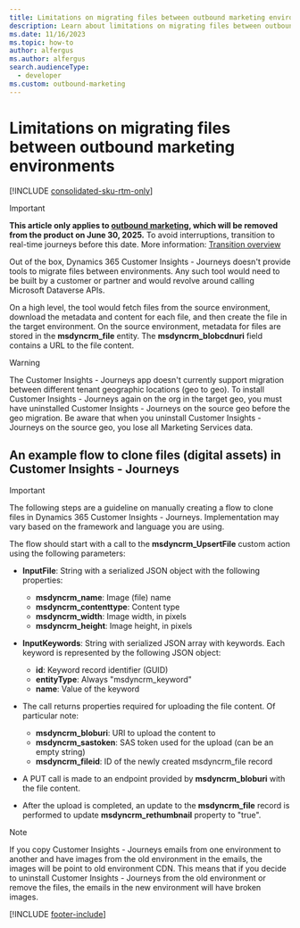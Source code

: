 ```yaml
---
title: Limitations on migrating files between outbound marketing environments
description: Learn about limitations on migrating files between outbound marketing environments and possible workarounds.
ms.date: 11/16/2023
ms.topic: how-to
author: alfergus
ms.author: alfergus
search.audienceType: 
  - developer
ms.custom: outbound-marketing
---
```


# Limitations on migrating files between outbound marketing environments

[!INCLUDE [consolidated-sku-rtm-only](.././includes/consolidated-sku-rtm-only.md)]

> [!IMPORTANT]
> **This article only applies to [outbound marketing](../user-guide.md), which will be removed from the product on June 30, 2025.** To avoid interruptions, transition to real-time journeys before this date. More information: [Transition overview](../transition-overview.md)

Out of the box, Dynamics 365 Customer Insights - Journeys doesn't provide tools to migrate files between environments. Any such tool would need to be built by a customer or partner and would revolve around calling Microsoft Dataverse APIs.

On a high level, the tool would fetch files from the source environment, download the metadata and content for each file, and then create the file in the target environment. On the source environment, metadata for files are stored in the **msdyncrm_file** entity. The **msdyncrm_blobcdnuri** field contains a URL to the file content.

> [!WARNING]
> The Customer Insights - Journeys app doesn't currently support migration between different tenant geographic locations (geo to geo). To install Customer Insights - Journeys again on the org in the target geo, you must have uninstalled Customer Insights - Journeys on the source geo before the geo migration. Be aware that when you uninstall Customer Insights - Journeys on the source geo, you lose all Marketing Services data.

## An example flow to clone files (digital assets) in Customer Insights - Journeys

> [!IMPORTANT]
> The following steps are a guideline on manually creating a flow to clone files in Dynamics 365 Customer Insights - Journeys. Implementation may vary based on the framework and language you are using.

The flow should start with a call to the **msdyncrm_UpsertFile** custom action using the following parameters:
- **InputFile**: String with a serialized JSON object with the following properties:
    - **msdyncrm_name**: Image (file) name
    - **msdyncrm_contenttype**: Content type
    - **msdyncrm_width**: Image width, in pixels
    - **msdyncrm_height**: Image height, in pixels

- **InputKeywords**: String with serialized JSON array with keywords. Each keyword is represented by the following JSON object:
    - **id**: Keyword record identifier (GUID)
    - **entityType**: Always "msdyncrm_keyword"
    - **name**: Value of the keyword

- The call returns properties required for uploading the file content. Of particular note:
    - **msdyncrm_bloburi**: URI to upload the content to
    - **msdyncrm_sastoken**: SAS token used for the upload (can be an empty string)
    - **msdyncrm_fileid**: ID of the newly created msdyncrm_file record

- A PUT call is made to an endpoint provided by **msdyncrm_bloburi** with the file content.

- After the upload is completed, an update to the **msdyncrm_file** record is performed to update **msdyncrm_rethumbnail** property to "true".

> [!NOTE]
> If you copy Customer Insights - Journeys emails from one environment to another and have images from the old environment in the emails, the images will be point to old environment CDN. This means that if you decide to uninstall Customer Insights - Journeys from the old environment or remove the files, the emails in the new environment will have broken images.

[!INCLUDE [footer-include](.././includes/footer-banner.md)]
